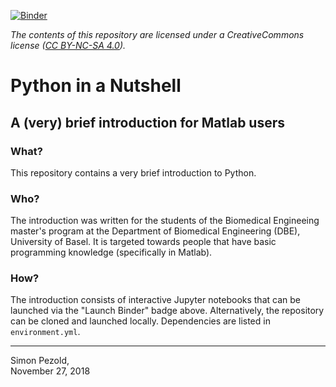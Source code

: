 [![Binder](https://mybinder.org/badge_logo.svg)](https://mybinder.org/v2/gh/spezold/python-intro/master)

*The contents of this repository are licensed under a CreativeCommons license ([CC BY-NC-SA 4.0](https://creativecommons.org/licenses/by-nc-sa/4.0/)).*

# Python in a Nutshell
## A (very) brief introduction for Matlab users

### What?

This repository contains a very brief introduction to Python.

### Who?

The introduction was written for the students of the Biomedical Engineeing master's program at the Department of Biomedical Engineering (DBE), University of Basel. It is targeted towards people that have basic programming knowledge (specifically in Matlab).

### How?

The introduction consists of interactive Jupyter notebooks that can be launched via the "Launch Binder" badge above. Alternatively,
the repository can be cloned and launched locally. Dependencies are listed in `environment.yml`.

---
Simon Pezold,  
November 27, 2018
